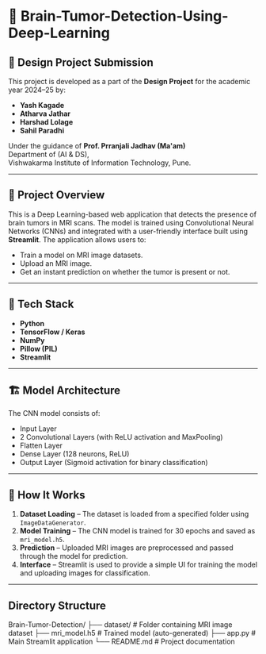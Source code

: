 # 🧠 Brain-Tumor-Detection-Using-Deep-Learning

## 📌 Design Project Submission  
This project is developed as a part of the **Design Project** for the academic year 2024–25 by:

- **Yash Kagade**  
- **Atharva Jathar**  
- **Harshad Lolage**  
- **Sahil Paradhi**

Under the guidance of **Prof. Prranjali Jadhav (Ma'am)**  
Department of (AI & DS),  
Vishwakarma Institute of Information Technology, Pune.

---

## 📂 Project Overview
This is a Deep Learning-based web application that detects the presence of brain tumors in MRI scans. The model is trained using Convolutional Neural Networks (CNNs) and integrated with a user-friendly interface built using **Streamlit**. The application allows users to:

- Train a model on MRI image datasets.
- Upload an MRI image.
- Get an instant prediction on whether the tumor is present or not.

---

## 🧠 Tech Stack

- **Python**
- **TensorFlow / Keras**
- **NumPy**
- **Pillow (PIL)**
- **Streamlit**

---

## 🏗️ Model Architecture

The CNN model consists of:

- Input Layer  
- 2 Convolutional Layers (with ReLU activation and MaxPooling)  
- Flatten Layer  
- Dense Layer (128 neurons, ReLU)  
- Output Layer (Sigmoid activation for binary classification)

---

## 🧪 How It Works

1. **Dataset Loading** – The dataset is loaded from a specified folder using `ImageDataGenerator`.
2. **Model Training** – The CNN model is trained for 30 epochs and saved as `mri_model.h5`.
3. **Prediction** – Uploaded MRI images are preprocessed and passed through the model for prediction.
4. **Interface** – Streamlit is used to provide a simple UI for training the model and uploading images for classification.

---

## Directory Structure

Brain-Tumor-Detection/
├── dataset/             # Folder containing MRI image dataset
├── mri_model.h5         # Trained model (auto-generated)
├── app.py               # Main Streamlit application
└── README.md            # Project documentation


